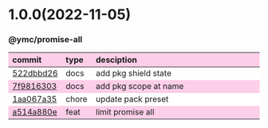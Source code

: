 
<style>
table{display:table;width:100%;}
table th:nth-of-type(1),table th:nth-of-type(2){width:12%;}
tr:nth-child(2n){background-color:#fdcee8;}
tr:nth-child(2n-1){background-color:white;}
th{background-color:#fdcee8;}
</style>


<a name="1.0.0"></a>
# 1.0.0(2022-11-05)
### @ymc/promise-all

<div align="center" style="margin-left: auto;margin-right: auto;background:white;">

commit|type|desciption
:----|:----|:----
[522dbbd26](https://github.com/ymc-github/js-idea/commit/5522dbbd264708bc7eefe595bef98038adb0f825)|docs|add pkg shield state
[7f9816303](https://github.com/ymc-github/js-idea/commit/17f9816303affed7df6cf9d56cf31f4ee2c7cbd5)|docs|add pkg scope at name
[1aa067a35](https://github.com/ymc-github/js-idea/commit/71aa067a352d934917713dca7b65a528e3b70ed6)|chore|update pack preset
[a514a880e](https://github.com/ymc-github/js-idea/commit/0a514a880eec5d9298e910728b3d1bcbc3b9a2fe)|feat|limit promise all

</div>
